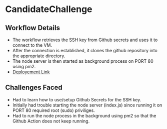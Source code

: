 # CandidateChallenge

## Workflow Details
- The workflow retrieves the SSH key from Github secrets and uses it to connect to the VM.
- After the connection is established, it clones the github repository into the appropriate directory.
- The node server is then started as background process on PORT 80 using pm2.
- [Deployement Link](https://20.2.74.69/sayHello)

## Challenges Faced
- Had to learn how to use/setup Github Secrets for the SSH key.
- Initially had trouble starting the node server (index.js) since running it on PORT 80 required root (sudo) priviliges.
- Had to run the node process in the background using pm2 so that the Github Action does not keep running.